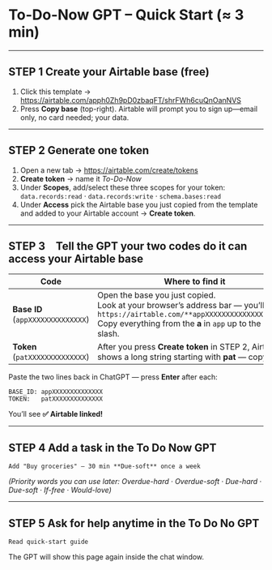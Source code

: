 # To-Do-Now GPT – Quick Start (≈ 3 min)

---

## STEP 1  Create your Airtable base (free)

1. Click this template → https://airtable.com/apph0Zh9pD0zbaqFT/shrFWh6cuQnOanNVS  
2. Press **Copy base** (top-right). Airtable will prompt you to sign up—email only, no card needed; your data.

---

## STEP 2  Generate one token

1. Open a new tab → <https://airtable.com/create/tokens>  
2. **Create token** → name it *To-Do-Now*  
3. Under **Scopes**, add/select these three scopes for your token: `data.records:read` · `data.records:write` · `schema.bases:read`  
4. Under **Access** pick the Airtable base you just copied from the template and added to your Airtable account → **Create token**.

---

## STEP 3 Tell the GPT your two codes do it can access your Airtable base

| Code | Where to find it |
|------|------------------|
| **Base ID** (`appXXXXXXXXXXXXXX`) | Open the base you just copied. <br>Look at your browser’s address bar — you’ll see `https://airtable.com/**appXXXXXXXXXXXXXX**/tbl…` <br>Copy everything from the **a** in `app` up to the next slash. |
| **Token** (`patXXXXXXXXXXXXXX`) | After you press **Create token** in STEP 2, Airtable shows a long string starting with **pat** — copy it. |

Paste the two lines back in ChatGPT — press **Enter** after each:

```text
BASE_ID: appXXXXXXXXXXXXXX
TOKEN:   patXXXXXXXXXXXXXX
```

You’ll see **✅ Airtable linked!**

---

## STEP 4  Add a task in the To Do Now GPT

```
Add "Buy groceries" – 30 min **Due-soft** once a week
```

*(Priority words you can use later: Overdue-hard · Overdue-soft · Due-hard · Due-soft · If-free · Would-love)*  

---

## STEP 5  Ask for help anytime in the To Do No GPT

```
Read quick-start guide
```

The GPT will show this page again inside the chat window.
